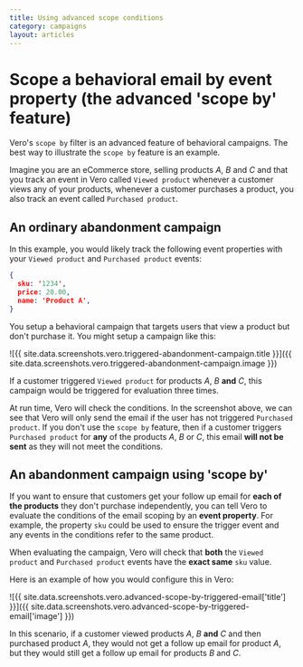 ```yaml
---
title: Using advanced scope conditions
category: campaigns
layout: articles
---
```


# Scope a behavioral email by event property (the advanced 'scope by' feature)

Vero's `scope by` filter is an advanced feature of behavioral campaigns. The best way to illustrate the `scope by` feature is an example.

Imagine you are an eCommerce store, selling products *A*, *B* and *C* and that you track an event in Vero called `Viewed product` whenever a customer views any of your products, whenever a customer purchases a product, you also track an event called `Purchased product`.

## An ordinary abandonment campaign

In this example, you would likely track the following event properties with your `Viewed product` and `Purchased product` events:

~~~json
{
  sku: '1234',
  price: 20.00,
  name: 'Product A',
}
~~~

You setup a behavioral campaign that targets users that view a product but don't purchase it. You might setup a campaign like this:

![{{ site.data.screenshots.vero.triggered-abandonment-campaign.title }}]({{  site.data.screenshots.vero.triggered-abandonment-campaign.image }})

If a customer triggered `Viewed product` for products *A*, *B* **and** *C*, this campaign would be triggered for evaluation three times. 

At run time, Vero will check the conditions. In the screenshot above, we can see that Vero will only send the email if the user has not triggered `Purchased product`. If you don't use the `scope by` feature, then if a customer triggers `Purchased product` for **any** of the products *A*, *B* or *C*, this email **will not be sent** as they will not meet the conditions.

## An abandonment campaign using 'scope by'

If you want to ensure that customers get your follow up email for **each of the products** they don't purchase independently, you can tell Vero to evaluate the conditions of the email scoping by an **event property**. For example, the property `sku` could be used to ensure the trigger event and any events in the conditions refer to the same product.

When evaluating the campaign, Vero will check that **both** the `Viewed product` and `Purchased product` events have the **exact same** `sku` value.

Here is an example of how you would configure this in Vero:

![{{ site.data.screenshots.vero.advanced-scope-by-triggered-email['title'] }}]({{  site.data.screenshots.vero.advanced-scope-by-triggered-email['image'] }})

In this scenario, if a customer viewed products *A*, *B* **and** *C* and then purchased product *A*, they would not get a follow up email for product *A*, but they would still get a follow up email for products *B* and *C*.